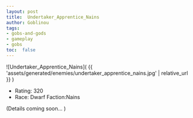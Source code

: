 ```yaml
---
layout: post
title:  Undertaker_Apprentice_Nains
author: Goblinou
tags:
- gobs-and-gods
- gameplay
- gobs
toc:  false
---
```


![Undertaker_Apprentice_Nains]( {{ 'assets/generated/enemies/undertaker_apprentice_nains.jpg' | relative_url }} )
- Rating: 320
- Race: Dwarf  Faction:Nains

(Details coming soon... )